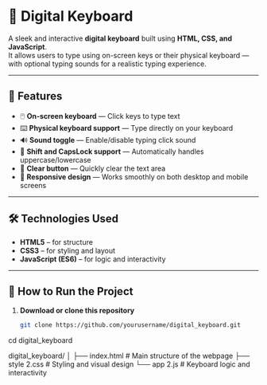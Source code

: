 # 🎹 Digital Keyboard

A sleek and interactive **digital keyboard** built using **HTML, CSS, and JavaScript**.  
It allows users to type using on-screen keys or their physical keyboard — with optional typing sounds for a realistic typing experience.

---

## 🌟 Features

- 🖱️ **On-screen keyboard** — Click keys to type text  
- ⌨️ **Physical keyboard support** — Type directly on your keyboard  
- 🔊 **Sound toggle** — Enable/disable typing click sound  
- 🧠 **Shift and CapsLock support** — Automatically handles uppercase/lowercase  
- 🧹 **Clear button** — Quickly clear the text area  
- 📱 **Responsive design** — Works smoothly on both desktop and mobile screens  

---

## 🛠️ Technologies Used

- **HTML5** – for structure  
- **CSS3** – for styling and layout  
- **JavaScript (ES6)** – for logic and interactivity  

---

## 🚀 How to Run the Project

1. **Download or clone this repository**
   ```bash
   git clone https://github.com/yourusername/digital_keyboard.git

cd digital_keyboard

digital_keyboard/
│
├── index.html        # Main structure of the webpage
├── style 2.css       # Styling and visual design
└── app 2.js          # Keyboard logic and interactivity
